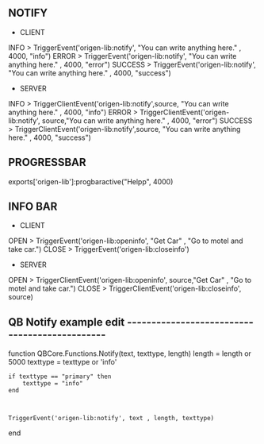


## NOTIFY

- CLIENT

INFO > TriggerEvent('origen-lib:notify', "You can write anything here." , 4000, "info")
ERROR > TriggerEvent('origen-lib:notify', "You can write anything here." , 4000, "error")
SUCCESS > TriggerEvent('origen-lib:notify', "You can write anything here." , 4000, "success")

- SERVER

INFO > TriggerClientEvent('origen-lib:notify',source, "You can write anything here." , 4000, "info")
ERROR > TriggerClientEvent('origen-lib:notify', source,"You can write anything here." , 4000, "error")
SUCCESS > TriggerClientEvent('origen-lib:notify',source, "You can write anything here." , 4000, "success")


## PROGRESSBAR
exports['origen-lib']:progbaractive("Helpp", 4000)

## INFO BAR

- CLIENT

OPEN > TriggerEvent('origen-lib:openinfo', "Get Car" , "Go to motel and take car.")
CLOSE > TriggerEvent('origen-lib:closeinfo')

- SERVER

OPEN > TriggerClientEvent('origen-lib:openinfo', source,"Get Car" , "Go to motel and take car.")
CLOSE > TriggerClientEvent('origen-lib:closeinfo', source)



## QB Notify example edit ---------------------------------------------- 


function QBCore.Functions.Notify(text, texttype, length)
    length = length or 5000
    texttype = texttype or 'info'

    if texttype == "primary" then 
        texttype = "info"
    end



    TriggerEvent('origen-lib:notify', text , length, texttype)
end